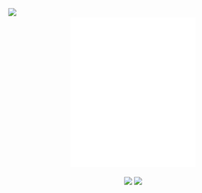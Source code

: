 <img src="https://komarev.com/ghpvc/?username=guilhermelinosx&style=for-the-badge&color=1d1f21"/>

<div align="center">
  <img src="/github-metrics.svg" alt="Metrics" width="50%">
</div>
</br>

<div align="center">
<img height="150" src="https://github-readme-stats.vercel.app/api?username=guilhermelinosp&theme=dark&hide_border=true&include_all_commits=true&count_private=true&text_color=fff&icon_color=fff&title_color=fff&bg_color=0d1117&show_icons=true">
<img height="150" src="https://github-readme-stats.vercel.app/api/top-langs/?username=guilhermelinosp&theme=dark&hide_border=true&include_all_commits=true&count_private=true&layout=compact&text_color=fff&icon_color=fff&title_color=fff&bg_color=0d1117&show_icons=true">
</div>
